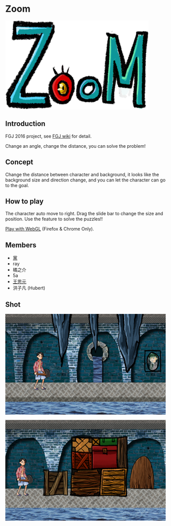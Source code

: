 ﻿# Zoom

<img src="/Arts/start-end/logo.PNG" alt="Logo" width="450px"/>

## Introduction

FGJ 2016 project, see [FGJ wiki](http://fgj.igda.jp/dokuwiki/doku.php?id=team:taipeiiii_a) for detail.

Change an angle, change the distance, you can solve the problem!

## Concept

Change the distance between character and background, it looks like the background size and direction change, and you can let the character can go to the goal.

## How to play

The character auto move to right.
Drag the slide bar to change the size and position. Use the feature to solve the puzzles!!

[Play with WebGL](http://twsiyuan.com/fgj-2016) (Firefox & Chrome Only).

## Members

* [黨](https://www.facebook.com/chuansiang.dang)
* ray
* 橘之介
* 5a
* [王思元](http://twsiyuan.com/fgj-2016)
* 洪子凡 (Hubert)

## Shot

![Shot1](/Arts/gameshot/01.jpg)

![Shot2](/Arts/gameshot/03.jpg)
